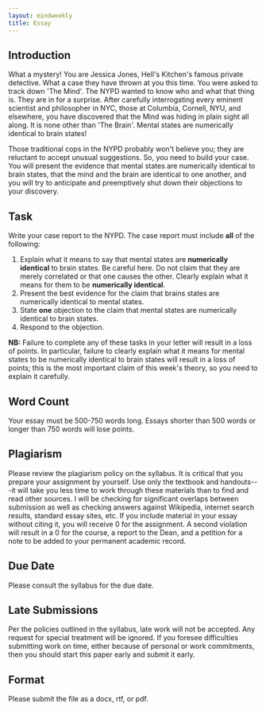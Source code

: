 ```yaml
---
layout: mindweekly
title: Essay
---
```

## Introduction

What a mystery! You are Jessica Jones, Hell's Kitchen's famous private detective. What a case they have thrown at you this time. You were asked to track down 'The Mind'. The NYPD wanted to know who and what that thing is. They are in for a surprise. After carefully interrogating every eminent scientist and philosopher in NYC, those at Columbia, Cornell, NYU, and elsewhere, you have discovered that the Mind was hiding in plain sight all along. It is none other than 'The Brain'. Mental states are numerically identical to brain states!

Those traditional cops in the NYPD probably won't believe you; they are reluctant to accept unusual suggestions. So, you need to build your case. You will present the evidence that mental states  are numerically identical to brain states, that the mind and the brain are identical to one another, and you will try to anticipate and preemptively shut down their objections to your discovery.  
  
## Task

Write your case report to the NYPD. The case report must include **all** of the following:  
1. Explain what it means to say that mental states are **numerically identical** to brain states. Be careful here. Do not claim that they are merely correlated or that one causes the other. Clearly explain what it means for them to be  **numerically identical**. 
2. Present the best evidence for the claim that brains states are numerically identical to mental states.   
3. State **one** objection to the claim that mental states are numerically identical to brain states.
4. Respond to the objection.      

**NB:** Failure to complete any of these tasks in your letter will result in a loss of points. In particular, failure to clearly explain what it means for mental states to be numerically identical to brain states will result in a loss of points; this is the most important claim of this week's theory, so you need to explain it carefully.

## Word Count

Your essay must be 500-750 words long. Essays shorter than 500 words or longer than 750 words will lose points.

## Plagiarism

Please review the plagiarism policy on the syllabus. It is critical that you prepare your assignment by yourself. Use only the textbook and handouts---it will take you less time to work through these materials than to find and read other sources. I will be checking for significant overlaps between submission as well as checking answers against Wikipedia, internet search results, standard essay sites, etc. If you include material in your essay without citing it, you will receive 0 for the assignment. A second violation will result in a 0 for the course, a report to the Dean, and a petition for a note to be added to your permanent academic record. 

## Due Date
Please consult the syllabus for the due date.

## Late Submissions

Per the policies outlined in the syllabus, late work will not be accepted. Any request for special treatment will be ignored. If you foresee difficulties submitting work on time, either because of personal or work commitments, then you should start this paper early and submit it early. 

## Format
Please submit the file as a docx, rtf, or pdf. 









